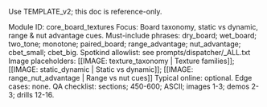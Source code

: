 Use TEMPLATE_v2; this doc is reference-only.

Module ID: core_board_textures
Focus: Board taxonomy, static vs dynamic, range & nut advantage cues.
Must-include phrases: dry_board; wet_board; two_tone; monotone; paired_board; range_advantage; nut_advantage; cbet_small; cbet_big.
Spotkind allowlist: see prompts/dispatcher/_ALL.txt
Image placeholders: [[IMAGE: texture_taxonomy | Texture families]]; [[IMAGE: static_dynamic | Static vs dynamic]]; [[IMAGE: range_nut_advantage | Range vs nut cues]]
Typical online: optional.
Edge cases: none.
QA checklist: sections; 450-600; ASCII; images 1-3; demos 2-3; drills 12-16.
